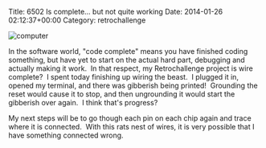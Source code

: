 Title: 6502 Is complete... but not quite working
Date: 2014-01-26 02:12:37+00:00
Category: retrochallenge

![computer](http://farm6.staticflickr.com/5527/12143634345_2700ef26cd.jpg)

 In the software world, "code complete" means you have finished coding something,
but have yet to start on the actual hard part, debugging and actually making
it work.  In that respect, my Retrochallenge project is wire complete?  I
spent today finishing up wiring the beast.  I plugged it in, opened my
terminal, and there was gibberish being printed!  Grounding the reset would
cause it to stop, and then ungrounding it would start the gibberish over
again.  I think that's progress? 

My next steps will be to go though each pin
on each chip again and trace where it is connected.  With this rats nest of
wires, it is very possible that I have something connected wrong.

